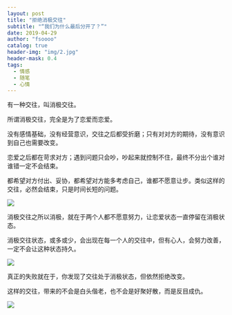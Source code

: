 ```yaml
---
layout: post
title: "拒绝消极交往"
subtitle: "“我们为什么最后分开了？”"
date: 2019-04-29 
author: "fsoooo"
catalog: true
header-img: "img/2.jpg"
header-mask: 0.4
tags:
  - 情感
  - 随笔
  - 心情
---
```


有一种交往，叫消极交往。

所谓消极交往，完全是为了恋爱而恋爱。

没有感情基础，没有经营意识，交往之后都受折磨；只有对对方的期待，没有意识到自己也需要改变。

恋爱之后都在苛求对方；遇到问题只会吵，吵起来就控制不住，最终不分出个谁对谁错一定不会结束。

都希望对方付出、妥协，都希望对方能多考虑自己，谁都不愿意让步。类似这样的交往，必然会结束，只是时间长短的问题。

![](https://upload-images.jianshu.io/upload_images/6943526-26bc928e75154ee5.jpeg?imageMogr2/auto-orient/strip%7CimageView2/2/w/700/format/webp)

消极交往之所以消极，就在于两个人都不愿意努力，让恋爱状态一直停留在消极状态。

消极交往状态，或多或少，会出现在每一个人的交往中，但有心人，会努力改善，一定不会让这种状态持久。

![](https://upload-images.jianshu.io/upload_images/6943526-f7ed6f87e19b39ea.jpeg?imageMogr2/auto-orient/)

真正的失败就在于，你发现了交往处于消极状态，但依然拒绝改变。

这样的交往，带来的不会是白头偕老，也不会是好聚好散，而是反目成仇。

![](https://upload-images.jianshu.io/upload_images/6943526-ef923dfab139e96d.jpeg?imageMogr2/auto-orient/strip%7CimageView2/2/w/700/format/webp)
